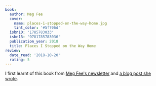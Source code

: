 ```yaml
---
book:
  author: Meg Fee
  cover:
    name: places-i-stopped-on-the-way-home.jpg
    tint_color: '#5f706d'
  isbn10: '1785783033'
  isbn13: '9781785783036'
  publication_year: 2018
  title: Places I Stopped on the Way Home
review:
  date_read: '2018-10-20'
  rating: 5
---
```


I first learnt of this book from [Meg Fee's newsletter](http://www.megfee.com/megfee/2018/3/14/3rsk88y6acek8ihbe17np64cboawd4) and [a blog post she wrote](http://www.megfee.com/megfee/2018/5/4/places-i-stopped).